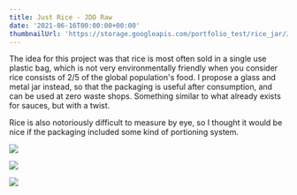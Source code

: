 ```yaml
---
title: Just Rice - JDO Raw
date: '2021-06-16T00:00:00+00:00'
thumbnailUrl: 'https://storage.googleapis.com/portfolio_test/rice_jar/JDO-Cover.png'
---
```


The idea for this project was that rice is most often sold in a single use plastic bag, which is not very environmentally friendly when you consider rice consists of 2/5 of the global population's food. I propose a glass and metal jar instead, so that the packaging is useful after consumption, and can be used at zero waste shops. Something similar to what already exists for sauces, but with a twist.

Rice is also notoriously difficult to measure by eye, so I thought it would be nice if the packaging included some kind of portioning system. 

![](https://storage.googleapis.com/portfolio_test/rice_jar/Boards-01.png)

![](https://storage.googleapis.com/portfolio_test/rice_jar/Boards-02.png)

![](https://storage.googleapis.com/portfolio_test/rice_jar/Boards-03.png)